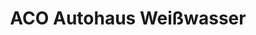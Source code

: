 ---
title: "ACO Autohaus Weißwasser"
url: /weisswasser-o-l/aco-autohaus-weisswasser/
shop: Autowerkstatt
---